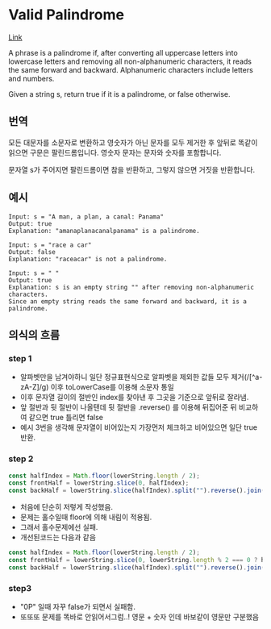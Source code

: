 # Valid Palindrome

[Link](https://leetcode.com/explore/interview/card/top-interview-questions-easy/127/strings/883/)

A phrase is a palindrome if, after converting all uppercase letters into lowercase letters and removing all non-alphanumeric characters, it reads the same forward and backward. Alphanumeric characters include letters and numbers.

Given a string s, return true if it is a palindrome, or false otherwise.

## 번역

모든 대문자를 소문자로 변환하고 영숫자가 아닌 문자를 모두 제거한 후 앞뒤로 똑같이 읽으면 구문은 팔린드롬입니다. 영숫자 문자는 문자와 숫자를 포함합니다.

문자열 s가 주어지면 팔린드롬이면 참을 반환하고, 그렇지 않으면 거짓을 반환합니다.

## 예시
```
Input: s = "A man, a plan, a canal: Panama"
Output: true
Explanation: "amanaplanacanalpanama" is a palindrome.

Input: s = "race a car"
Output: false
Explanation: "raceacar" is not a palindrome.

Input: s = " "
Output: true
Explanation: s is an empty string "" after removing non-alphanumeric characters.
Since an empty string reads the same forward and backward, it is a palindrome.
```

## 의식의 흐름
### step 1
- 알파벳만을 남겨야하니 일단 정규표현식으로 알파벳을 제외한 값들 모두 제거(/[^a-zA-Z]/g) 이후 toLowerCase를 이용해 소문자 통일
- 이후 문자열 길이의 절반인 index를 찾아낸 후 그곳을 기준으로 앞뒤로 잘라냄.
- 앞 절반과 뒷 절반이 나올탠데 뒷 절반을 .reverse() 를 이용해 뒤집어준 뒤 비교하여 같으면 true 틀리면 false
- 예시 3번을 생각해 문자열이 비어있는지 가장먼저 체크하고 비어있으면 일단 true 반환.
### step 2
```javascript
const halfIndex = Math.floor(lowerString.length / 2);
const frontHalf = lowerString.slice(0, halfIndex);
const backHalf = lowerString.slice(halfIndex).split("").reverse().join("");
```
- 처음에 단순히 저렇게 작성했음.
- 문제는 홀수일때 floor에 의해 내림이 적용됨.
- 그래서 홀수문제에선 실패.
- 개선된코드는 다음과 같음
```javascript
const halfIndex = Math.floor(lowerString.length / 2);
const frontHalf = lowerString.slice(0, lowerString.length % 2 === 0 ? halfIndex : halfIndex + 1);
const backHalf = lowerString.slice(halfIndex).split("").reverse().join("");
```
### step3
- "0P" 일때 자꾸 false가 되면서 실패함.
- 또또또 문제를 똑바로 안읽어서그럼..! 영문 + 숫자 인데 바보같이 영문만 구분했음